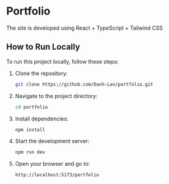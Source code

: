 # Portfolio

The site is developed using React + TypeScript + Tailwind CSS

## How to Run Locally

To run this project locally, follow these steps:

1. Clone the repository:
    ```sh
    git clone https://github.com/Danh-Lan/portfolio.git
    ```
2. Navigate to the project directory:
    ```sh
    cd portfolio
    ```
3. Install dependencies:
    ```sh
    npm install
    ```
4. Start the development server:
    ```sh
    npm run dev
    ```
5. Open your browser and go to:
    ```
    http://localhost:5173/portfolio
    ```
